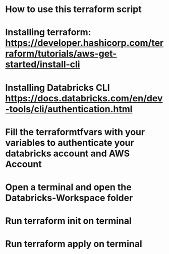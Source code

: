 # How to use this terraform script
# Installing terraform: https://developer.hashicorp.com/terraform/tutorials/aws-get-started/install-cli
# Installing Databricks CLI https://docs.databricks.com/en/dev-tools/cli/authentication.html
# Fill the terraformtfvars with your variables to authenticate your databricks account and AWS Account
# Open a terminal and open the Databricks-Workspace folder
# Run terraform init on terminal
# Run terraform apply on terminal